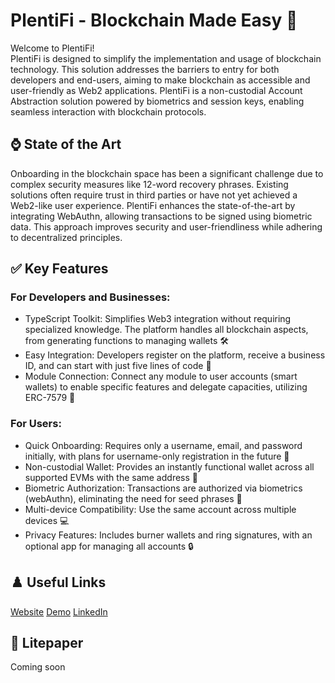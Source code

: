 
# PlentiFi - Blockchain Made Easy 🔗

Welcome to PlentiFi! <br>
PlentiFi is designed to simplify the implementation and usage of blockchain technology. This solution addresses the barriers to entry for both developers and end-users, aiming to make blockchain as accessible and user-friendly as Web2 applications. PlentiFi is a non-custodial Account Abstraction solution powered by biometrics and session keys, enabling seamless interaction with blockchain protocols.

## ⌚️ State of the Art

Onboarding in the blockchain space has been a significant challenge due to complex security measures like 12-word recovery phrases. Existing solutions often require trust in third parties or have not yet achieved a Web2-like user experience. PlentiFi enhances the state-of-the-art by integrating WebAuthn, allowing transactions to be signed using biometric data. This approach improves security and user-friendliness while adhering to decentralized principles.

## ✅ Key Features

### For Developers and Businesses:
- TypeScript Toolkit: Simplifies Web3 integration without requiring specialized knowledge. The platform handles all blockchain aspects, from generating functions to managing wallets 🛠️
- Easy Integration: Developers register on the platform, receive a business ID, and can start with just five lines of code 🚀
- Module Connection: Connect any module to user accounts (smart wallets) to enable specific features and delegate capacities, utilizing ERC-7579 🔗

### For Users:
- Quick Onboarding: Requires only a username, email, and password initially, with plans for username-only registration in the future 📝
- Non-custodial Wallet: Provides an instantly functional wallet across all supported EVMs with the same address 💼
- Biometric Authorization: Transactions are authorized via biometrics (webAuthn), eliminating the need for seed phrases 🔐
- Multi-device Compatibility: Use the same account across multiple devices 💻
- Privacy Features: Includes burner wallets and ring signatures, with an optional app for managing all accounts 🔒

## ♟️ Useful Links
[Website](https://plentifi.xyz)
[Demo](https://plentifi.xyz)
[LinkedIn](https://www.linkedin.com/company/103131730)

## 📑 Litepaper
Coming soon
